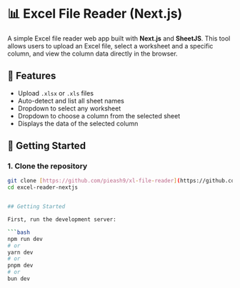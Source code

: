 # 📊 Excel File Reader (Next.js)

A simple Excel file reader web app built with **Next.js** and **SheetJS**. This tool allows users to upload an Excel file, select a worksheet and a specific column, and view the column data directly in the browser.

## 🔧 Features

- Upload `.xlsx` or `.xls` files
- Auto-detect and list all sheet names
- Dropdown to select any worksheet
- Dropdown to choose a column from the selected sheet
- Displays the data of the selected column

## 🚀 Getting Started

### 1. Clone the repository

```bash
git clone [https://github.com/pieash9/xl-file-reader](https://github.com/pieash9/xl-file-reader)
cd excel-reader-nextjs


## Getting Started

First, run the development server:

```bash
npm run dev
# or
yarn dev
# or
pnpm dev
# or
bun dev
```
